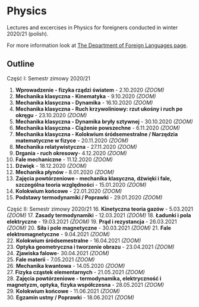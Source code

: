 # Physics
Lectures and excercises in Physics for foreigners conducted in winter 2020/21 (polish).

For more information look at [The Department of Foreign Languages page](http://sjo.pwr.edu.pl/).

## Outline

Część I: Semestr zimowy 2020/21

1.  **Wprowadzenie - fizyka rządzi światem** - 2.10.2020 *(ZOOM)*
2.  **Mechanika klasyczna - Kinematyka** - 9.10.2020 *(ZOOM)*
3.  **Mechanika klasyczna - Dynamika** - 16.10.2020 *(ZOOM)*
4.  **Mechanika klasyczna - Ruch krzywoliniowy: rzut ukośny i ruch po okręgu** - 23.10.2020 *(ZOOM)*
5.  **Mechanika klasyczna - Dynamika bryły sztywnej** - 30.10.2020 *(ZOOM)*
6.  **Mechanika klasyczna - Ciążenie powszechne** - 6.11.2020 *(ZOOM)* <br>
7.  **Mechanika klasyczna - Kolokwium śródsemestralne / Narzędzia matematyczne w fizyce** - 20.11.2020 *(ZOOM)* <br>
8.  **Mechanika relatywistyczna** - 27.11.2020 *(ZOOM)* <br>
9.  **Drgania - ruch okresowy**- 4.12.2020 *(ZOOM)* <br>
10. **Fale mechaniczne** - 11.12.2020 *(ZOOM)* <br>
11. **Dźwięk** - 18.12.2020 *(ZOOM)* <br>
12. **Mechanika płynów** - 8.01.2020 *(ZOOM)* <br>
13. **Zajęcia powtórzeniowe - mechanika klasyczna, dźwięki i fale, szczególna teoria względności** - 15.01.2020 *(ZOOM)* <br>
14. **Kolokwium końcowe** - 22.01.2020 *(ZOOM)* <br>
15. **Podstawy termodynamiki / Poprawki** - 29.01.2020 *(ZOOM)* <br>

Część II: Semestr zimowy 2020/21
16. **Kinetyczna teoria gazów** - 5.03.2021 *(ZOOM)*
17. **Zasady termodynamiki** - 12.03.2021 *(ZOOM)*
18. **Ładunki i pola elektryczne** - 19.03.2021 *(ZOOM)*
19. **Prąd i rezystancja** - 26.03.2021 *(ZOOM)*
20. **Siła i pole magnetyczne** - 30.03.2021 *(ZOOM)*
21. **Fale elektromagnetyczne** - 9.04.2021 *(ZOOM)* <br>
22. **Kolokwium śródsemestralne** - 16.04.2021 *(ZOOM)* <br>
23. **Optyka geometryczna i tworzenie obrazu** - 23.04.2021 *(ZOOM)* <br>
24. **Zjawiska falowe**- 30.04.2021 *(ZOOM)* <br>
25. **Fale materii** - 7.05.2021 *(ZOOM)* <br>
26. **Mechanika kwantowa** - 14.05.2020 *(ZOOM)* <br>
27. **Fizyka cząstek elementarnych** - 21.05.2021 *(ZOOM)* <br>
28. **Zajęcia powtórzeniowe - termodynamika, elektryczność i magnetyzm, optyka, fizyka współczesna** - 28.05.2021 *(ZOOM)* <br>
29. **Kolokwium końcowe** - 11.06.2021 *(ZOOM)* <br>
30. **Egzamin ustny / Poprawki** - 18.06.2021 *(ZOOM)* <br>
